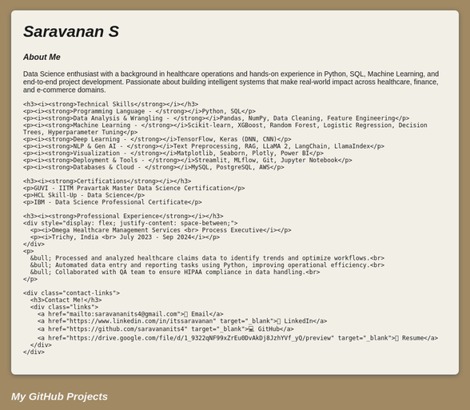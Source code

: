 <!DOCTYPE html>
<html lang="en">
<head>
  <meta charset="UTF-8" />
  <meta name="viewport" content="width=device-width, initial-scale=1.0"/>
  <link rel="preconnect" href="https://fonts.googleapis.com">
  <link rel="preconnect" href="https://fonts.gstatic.com" crossorigin>
  <link href="https://fonts.googleapis.com/css2?family=Poppins:ital,wght@0,100;0,200;0,300;0,400;0,500;0,600;0,700;0,800;0,900;1,100;1,200;1,300;1,400;1,500;1,600;1,700;1,800;1,900&display=swap" rel="stylesheet">
  <title>Saravanan Portfolio</title>
  <style>
    body {
      font-family: "Poppins", sans-serif;
      padding: 2rem;
      background: #A08963;
      max-width: 900px;
      margin: auto;
    }

    h1 {
      color: #000000;
    }

    h2 {
      color: #f6f6f6;
    }

    .hero {
      background: #F2EFE7;
      padding: 1.5rem;
      border-radius: 8px;
      box-shadow: 0 2px 8px rgb(92, 92, 92);
      margin-bottom: 2rem;
    }

    .hero h1 {
      margin-top: 0;
      font-size: 2rem;
    }

    .hero p {
      line-height: 1.6;
    }

    .contact-links {
      text-align: center;
      margin-left: 20px;
    }

    .contact-links h3 {
      margin-bottom: 10px;
      font-size: 1.5rem;
      font-weight: bold;
      color: #333;
    }

    .contact-links .links a {
      margin-right: 20px;
      text-decoration: none;
      font-size: 1.2rem;
      color: #00cffd;
    }

    .contact-links .links a:hover {
      color: #007bff;
    }

    .repo {
      background: #F2EFE7;
      margin: 1rem 0;
      padding: 1rem;
      border-radius: 8px;
      box-shadow: 0 2px 5px rgb(92, 92, 92);
    }

    .repo a {
      font-size: 1.2rem;
      font-weight: bold;
      color: #000000;
      text-decoration: none;
    }

    .repo p {
      margin: 0.5rem 0 0;
    }

    .repo:hover {
      background: #493628;
      color: #ffffff;
    }

    .repo:hover a,
    .repo:hover p {
      color: #ffffff;
    }
  </style>
</head>
<body>

  <div class="hero">
    <h1><i>Saravanan S</i></h1>
    <p><i><strong><h3>About Me</h3></strong></i>
      Data Science enthusiast with a background in healthcare operations and hands-on experience in Python, SQL, Machine Learning, and end-to-end project development. Passionate about building intelligent systems that make real-world impact across healthcare, finance, and e-commerce domains.
    </p>

    <h3><i><strong>Technical Skills</strong></i></h3>
    <p><i><strong>Programming Language - </strong></i>Python, SQL</p>
    <p><i><strong>Data Analysis & Wrangling - </strong></i>Pandas, NumPy, Data Cleaning, Feature Engineering</p>
    <p><i><strong>Machine Learning - </strong></i>Scikit-learn, XGBoost, Random Forest, Logistic Regression, Decision Trees, Hyperparameter Tuning</p>
    <p><i><strong>Deep Learning - </strong></i>TensorFlow, Keras (DNN, CNN)</p>
    <p><i><strong>NLP & Gen AI - </strong></i>Text Preprocessing, RAG, LLaMA 2, LangChain, LlamaIndex</p>
    <p><i><strong>Visualization - </strong></i>Matplotlib, Seaborn, Plotly, Power BI</p>
    <p><i><strong>Deployment & Tools - </strong></i>Streamlit, MLflow, Git, Jupyter Notebook</p>
    <p><i><strong>Databases & Cloud - </strong></i>MySQL, PostgreSQL, AWS</p>

    <h3><i><strong>Certifications</strong></i></h3>
    <p>GUVI - IITM Pravartak Master Data Science Certification</p>
    <p>HCL Skill-Up - Data Science</p>
    <p>IBM - Data Science Professional Certificate</p>

    <h3><i><strong>Professional Experience</strong></i></h3>
    <div style="display: flex; justify-content: space-between;">
      <p><i>Omega Healthcare Management Services <br> Process Executive</i></p>
      <p><i>Trichy, India <br> July 2023 - Sep 2024</i></p>
    </div>
    <p>
      &bull; Processed and analyzed healthcare claims data to identify trends and optimize workflows.<br>
      &bull; Automated data entry and reporting tasks using Python, improving operational efficiency.<br>
      &bull; Collaborated with QA team to ensure HIPAA compliance in data handling.<br>
    </p>

    <div class="contact-links">
      <h3>Contact Me!</h3>
      <div class="links">
        <a href="mailto:saravananits4@gmail.com">📧 Email</a>
        <a href="https://www.linkedin.com/in/itssaravanan" target="_blank">🔗 LinkedIn</a>
        <a href="https://github.com/saravananits4" target="_blank">💻 GitHub</a>
        <a href="https://drive.google.com/file/d/1_9322qNF99xZrEu0DvAkDj8JzhYVf_yQ/preview" target="_blank">📄 Resume</a>
      </div>
    </div>
  </div>

  <h2><i>My GitHub Projects</i></h2>
  <div id="repos"></div>

  <script>
    const username = "saravananits4";
    const repoContainer = document.getElementById("repos");

    fetch(`https://api.github.com/users/${username}/repos?sort=updated`)
      .then(response => response.json())
      .then(data => {
        data.forEach(repo => {
          const div = document.createElement("div");
          div.className = "repo";
          div.innerHTML = `
            <a href="${repo.html_url}" target="_blank">${repo.name}</a>
            <p>${repo.description || "No description available."}</p>
          `;
          repoContainer.appendChild(div);
        });
      })
      .catch(error => {
        repoContainer.innerHTML = `<p>Failed to fetch repositories. Try again later.</p>`;
        console.error("Error fetching repos:", error);
      });
  </script>

</body>
</html>
